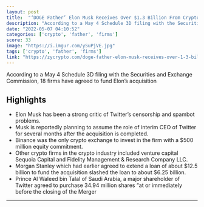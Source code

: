 ```yaml
---
layout: post
title:  "‘DOGE Father’ Elon Musk Receives Over $1.3 Billion From Crypto Friends To Back Twitter Deal"
description: "According to a May 4 Schedule 3D filing with the Securities and Exchange Commission, 18 firms have agreed to fund Elon’s acquisition"
date: "2022-05-07 04:10:52"
categories: ['crypto', 'father', 'firms']
score: 33
image: "https://i.imgur.com/ySuPjVE.jpg"
tags: ['crypto', 'father', 'firms']
link: "https://zycrypto.com/doge-father-elon-musk-receives-over-1-3-billion-from-crypto-friends-to-back-twitter-deal/"
---
```


According to a May 4 Schedule 3D filing with the Securities and Exchange Commission, 18 firms have agreed to fund Elon’s acquisition

## Highlights

- Elon Musk has been a strong critic of Twitter’s censorship and spambot problems.
- Musk is reportedly planning to assume the role of interim CEO of Twitter for several months after the acquisition is completed.
- Binance was the only crypto exchange to invest in the firm with a $500 million equity commitment.
- Other crypto firms in the crypto industry included venture capital Sequoia Capital and Fidelity Management & Research Company LLC.
- Morgan Stanley which had earlier agreed to extend a loan of about $12.5 billion to fund the acquisition slashed the loan to about $6.25 billion.
- Prince Al Waleed bin Talal of Saudi Arabia, a major shareholder of Twitter agreed to purchase 34.94 million shares “at or immediately before the closing of the Merger

---
